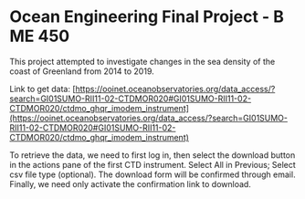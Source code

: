 # Ocean Engineering Final Project - B ME 450
This project attempted to investigate changes in the sea density of the coast of Greenland from 2014 to 2019.

Link to get data: [https://ooinet.oceanobservatories.org/data_access/?search=GI01SUMO-RII11-02-CTDMOR020#GI01SUMO-RII11-02-CTDMOR020/ctdmo_ghqr_imodem_instrument](https://ooinet.oceanobservatories.org/data_access/?search=GI01SUMO-RII11-02-CTDMOR020#GI01SUMO-RII11-02-CTDMOR020/ctdmo_ghqr_imodem_instrument)

To retrieve the data, we need to first log in, then select the download button in the actions pane of the first CTD instrument. Select All in Previous; Select csv file type (optional). The download form will be confirmed through email. Finally, we need only activate the confirmation link to download.
